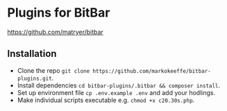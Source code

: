 # Plugins for BitBar
https://github.com/matryer/bitbar

## Installation

* Clone the repo `git clone https://github.com/markokeeffe/bitbar-plugins.git`.
* Install dependencies `cd bitbar-plugins/.bitbar && composer install`.
* Set up environment file `cp .env.example .env` and add your hodlings.
* Make individual scripts executable e.g. `chmod +x c20.30s.php`.

